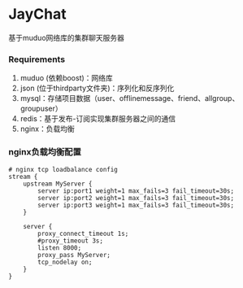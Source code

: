 # JayChat
基于muduo网络库的集群聊天服务器

### Requirements
1. muduo (依赖boost)：网络库
2. json (位于thirdparty文件夹)：序列化和反序列化
3. mysql：存储项目数据（user、offlinemessage、friend、allgroup、groupuser）
4. redis：基于发布-订阅实现集群服务器之间的通信
5. nginx：负载均衡

### nginx负载均衡配置
```
# nginx tcp loadbalance config
stream {
    upstream MyServer {
        server ip:port1 weight=1 max_fails=3 fail_timeout=30s;
        server ip:port2 weight=1 max_fails=3 fail_timeout=30s;
        server ip:port3 weight=1 max_fails=3 fail_timeout=30s;
    }

    server {
        proxy_connect_timeout 1s;
        #proxy_timeout 3s;
        listen 8000;
        proxy_pass MyServer;
        tcp_nodelay on;
    }
}
```